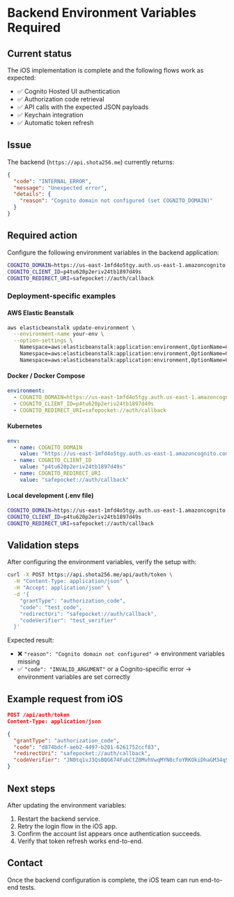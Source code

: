 # Backend Environment Variables Required

## Current status

The iOS implementation is complete and the following flows work as expected:

- ✅ Cognito Hosted UI authentication
- ✅ Authorization code retrieval
- ✅ API calls with the expected JSON payloads
- ✅ Keychain integration
- ✅ Automatic token refresh

## Issue

The backend (`https://api.shota256.me`) currently returns:

```json
{
  "code": "INTERNAL_ERROR",
  "message": "Unexpected error",
  "details": {
    "reason": "Cognito domain not configured (set COGNITO_DOMAIN)"
  }
}
```

## Required action

Configure the following environment variables in the backend application:

```bash
COGNITO_DOMAIN=https://us-east-1mfd4o5tgy.auth.us-east-1.amazoncognito.com
COGNITO_CLIENT_ID=p4tu620p2eriv24tb1897d49s
COGNITO_REDIRECT_URI=safepocket://auth/callback
```

### Deployment-specific examples

#### AWS Elastic Beanstalk
```bash
aws elasticbeanstalk update-environment \
  --environment-name your-env \
  --option-settings \
    Namespace=aws:elasticbeanstalk:application:environment,OptionName=COGNITO_DOMAIN,Value=https://us-east-1mfd4o5tgy.auth.us-east-1.amazoncognito.com \
    Namespace=aws:elasticbeanstalk:application:environment,OptionName=COGNITO_CLIENT_ID,Value=p4tu620p2eriv24tb1897d49s \
    Namespace=aws:elasticbeanstalk:application:environment,OptionName=COGNITO_REDIRECT_URI,Value=safepocket://auth/callback
```

#### Docker / Docker Compose
```yaml
environment:
  - COGNITO_DOMAIN=https://us-east-1mfd4o5tgy.auth.us-east-1.amazoncognito.com
  - COGNITO_CLIENT_ID=p4tu620p2eriv24tb1897d49s
  - COGNITO_REDIRECT_URI=safepocket://auth/callback
```

#### Kubernetes
```yaml
env:
  - name: COGNITO_DOMAIN
    value: "https://us-east-1mfd4o5tgy.auth.us-east-1.amazoncognito.com"
  - name: COGNITO_CLIENT_ID
    value: "p4tu620p2eriv24tb1897d49s"
  - name: COGNITO_REDIRECT_URI
    value: "safepocket://auth/callback"
```

#### Local development (.env file)
```bash
COGNITO_DOMAIN=https://us-east-1mfd4o5tgy.auth.us-east-1.amazoncognito.com
COGNITO_CLIENT_ID=p4tu620p2eriv24tb1897d49s
COGNITO_REDIRECT_URI=safepocket://auth/callback
```

## Validation steps

After configuring the environment variables, verify the setup with:

```bash
curl -X POST https://api.shota256.me/api/auth/token \
  -H "Content-Type: application/json" \
  -H "Accept: application/json" \
  -d '{
    "grantType": "authorization_code",
    "code": "test_code",
    "redirectUri": "safepocket://auth/callback",
    "codeVerifier": "test_verifier"
  }'
```

Expected result:
- ❌ `"reason": "Cognito domain not configured"` → environment variables missing
- ✅ `"code": "INVALID_ARGUMENT"` or a Cognito-specific error → environment variables are set correctly

## Example request from iOS

```json
POST /api/auth/token
Content-Type: application/json

{
  "grantType": "authorization_code",
  "code": "d874bdcf-aeb2-4497-b201-6261752ccf83",
  "redirectUri": "safepocket://auth/callback",
  "codeVerifier": "JN0tq1vJ3QsBQG674FubCtZ0MvhVwqMYN8cfoYRKOkiDhaGM34qSMEvHZ"
}
```

## Next steps

After updating the environment variables:
1. Restart the backend service.
2. Retry the login flow in the iOS app.
3. Confirm the account list appears once authentication succeeds.
4. Verify that token refresh works end-to-end.

## Contact

Once the backend configuration is complete, the iOS team can run end-to-end tests.
